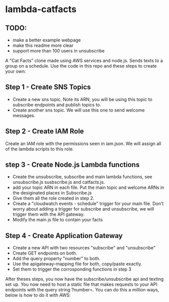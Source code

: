 # lambda-catfacts

## TODO:
 - make a better example webpage
 - make this readme more clear
 - support more than 100 users in unsubscribe

A "Cat Facts" clone made using AWS services and node.js. Sends texts to a group on a schedule. Use the code in this repo and these steps to create your own:

## Step 1 - Create SNS Topics

  - Create a new sns topic. Note its ARN, you will be using this topic to subscribe endpoints and  publish topics to.
  - Create another sns topic. We will use this one to send welcome messages.

## Step 2 - Create IAM Role
  Create an IAM role with the permissions seen in iam.json. We will assign all of the lambda scripts to this role.
  
## step 3 - Create Node.js Lambda functions
  - Create the unsubscribe, subscribe and main lambda functions, see unsubscribe.js susbscribe.js and catfacts.js.
  - add your topic ARN in each file. Put the main topic and welcome ARNs in the desiginated places in Subscribe.js 
  - Give them all the role created in step 2. 
  - Create a "cloudwatch events - schedule" trigger for your main file. Don't worry about adding a trigger for subscribe and unsubscribe, we will trigger them with the API gateway. 
  - Modify the main js file to contain your facts
  
## Step 4 - Create Application Gateway
  - Create a new API with two resources "subscribe" and "unsubscribe"
  - Create GET endpoints on both.
  - Add the query property "number" to both.
  - Use the apigateway-mapping file for both, copy/paste exactly.
  - Set them to trigger the corrosponding functions in step 3
 
After theses steps, you now have the subscribe/unsubscribe api and texting set up. You now need to host a static file that makes requests to your API endpoints with the query string ?number=. You can do this a million ways, below is how to do it with AWS:
